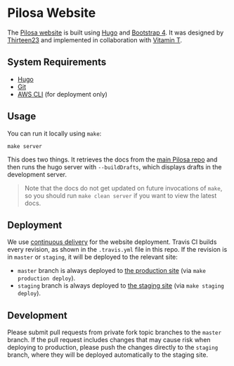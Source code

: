 # Pilosa Website

The [Pilosa website](https://www.pilosa.com/) is built using [Hugo](https://gohugo.io/) and [Bootstrap 4](https://v4-alpha.getbootstrap.com/). It was designed by [Thirteen23](https://www.thirteen23.com/) and implemented in collaboration with [Vitamin T](https://vitamintalent.com/).

## System Requirements

* [Hugo](https://gohugo.io/)
* [Git](https://git-scm.com/)
* [AWS CLI](https://aws.amazon.com/cli/) (for deployment only)

## Usage

You can run it locally using `make`:

```
make server
```

This does two things. It retrieves the docs from the [main Pilosa repo](https://github.com/pilosa/pilosa) and then runs the hugo server with `--buildDrafts`, which displays drafts in the development server.

> Note that the docs do not get updated on future invocations of `make`, so you should run `make clean server` if you want to view the latest docs.

## Deployment

We use [continuous delivery](https://en.wikipedia.org/wiki/Continuous_delivery) for the website deployment. Travis CI builds every revision, as shown in the `.travis.yml` file in this repo. If the revision is in `master` or `staging`, it will be deployed to the relevant site:

* `master` branch is always deployed to [the production site](https://www.pilosa.com/) (via `make production deploy`).
* `staging` branch is always deployed to [the staging site](https://dc3kpxyuw05cb.cloudfront.net/) (via `make staging deploy`).

## Development

Please submit pull requests from private fork topic branches to the `master` branch. If the pull request includes changes that may cause risk when deploying to production, please push the changes directly to the `staging` branch, where they will be deployed automatically to the staging site.
